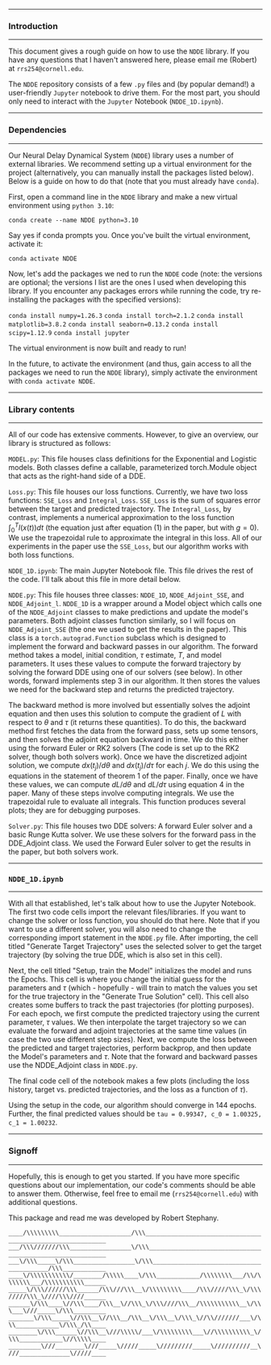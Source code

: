 ---------------------------------------------------------------------------------------------------
### Introduction
---------------------------------------------------------------------------------------------------

This document gives a rough guide on how to use the `NDDE` library. If you have any questions 
that I haven't answered here, please email me (Robert) at `rrs254@cornell.edu`. 

The `NDDE` repository consists of a few `.py` files and (by popular demand!) a user-friendly 
`Jupyter` notebook to drive them. For the most part, you should only need to interact with the 
`Jupyter` Notebook (`NDDE_1D.ipynb`). 



---------------------------------------------------------------------------------------------------
### Dependencies 
---------------------------------------------------------------------------------------------------

Our Neural Delay Dynamical System (`NDDE`) library uses a number of external libraries. We 
recommend setting up a virtual environment for the project (alternatively, you can manually install
the packages listed below). Below is a guide on how to do that (note that you must already have
`conda`).

First, open a command line in the `NDDE` library and make a new virtual environment using 
`python 3.10`:

`conda create --name NDDE python=3.10`

Say yes if conda prompts you. Once you've built the virtual environment, activate it:

`conda activate NDDE`

Now, let's add the packages we ned to run the `NDDE` code (note: the versions are optional; the 
versions I list are the ones I used when developing this library. If you encounter any packages 
errors while running the code, try re-installing the packages with the specified versions):

`conda install numpy=1.26.3`
`conda install torch=2.1.2`
`conda install matplotlib=3.8.2`
`conda install seaborn=0.13.2`
`conda install scipy=1.12.9`
`conda install jupyter`

The virtual environment is now built and ready to run! 

In the future, to activate the environment (and thus, gain access to all the packages we need to
run the `NDDE` library), simply activate the environment with `conda activate NDDE`.



---------------------------------------------------------------------------------------------------
### Library contents
---------------------------------------------------------------------------------------------------

All of our code has extensive comments. However, to give an overview, our library is structured 
as follows:

`MODEL.py`: This file houses class definitions for the Exponential and Logistic models. Both 
classes define a callable, parameterized torch.Module object that acts as the right-hand side of a 
DDE.

`Loss.py`: This file houses our loss functions. Currently, we have two loss functions: `SSE_Loss`
and `Integral_Loss`. `SSE_Loss` is the sum of squares error between the target and predicted 
trajectory. The `Integral_Loss`, by contrast, implements a numerical approximation to the loss 
function $\int_{0}^{T} l(x(t)) dt$ (the equation just after equation (1) in the paper, but with 
$g = 0$). We use the trapezoidal rule to approximate the integral in this loss. All of our 
experiments in the paper use the `SSE_Loss`, but our algorithm works with both loss functions. 

`NDDE_1D.ipynb`: The main Jupyter Notebook file. This file drives the rest of the code. I'll talk 
about this file in more detail below. 

`NDDE.py`: This file houses three classes: `NDDE_1D`, `NDDE_Adjoint_SSE`, and `NDDE_Adjoint_l`. 
`NDDE_1D` is a wrapper around a Model object which calls one of the `NDDE_Adjoint` classes to 
make predictions and update the model's parameters. Both adjoint classes function similarly, so I 
will focus on `NDDE_Adjoint_SSE` (the one we used to get the results in the paper). This class is a 
`torch.autograd.Function` subclass which is designed to implement the forward and backward passes 
in our algorithm. The forward method takes a model, initial condition, $\tau$ estimate, $T$, and 
model parameters. It uses these values to compute the forward trajectory by solving the forward 
DDE using one of our solvers (see below). In other words, forward implements step 3 in our 
algorithm. It then stores the values we need for the backward step and returns the predicted 
trajectory. 

The backward method is more involved but essentially solves the adjoint equation and then uses this 
solution to compute the gradient of $L$ with respect to $\theta$ and $\tau$ (it returns these 
quantities). To do this, the backward method first fetches the data from the forward pass, sets up 
some tensors, and then solves the adjoint equation backward in time. We do this either using the 
forward Euler or RK2 solvers (The code is set up to the RK2 solver, though both solvers work). Once 
we have the discretized adjoint solution, we compute $dx(t_j)/d\theta$ and $dx(t_j)/d\tau$ for each 
$j$. We do this using the equations in the statement of theorem 1 of the paper. Finally, once we 
have these values, we can compute $dL/d\theta$ and $dL/d\tau$ using equation 4 in the paper. Many 
of these steps involve computing integrals. We use the trapezoidal rule to evaluate all integrals. 
This function produces several plots; they are for debugging purposes. 

`Solver.py`: This file houses two DDE solvers: A forward Euler solver and a basic Runge Kutta 
solver. We use these solvers for the forward pass in the DDE_Adjoint class. We used the Forward 
Euler solver to get the results in the paper, but both solvers work. 



---------------------------------------------------------------------------------------------------
### `NDDE_1D.ipynb`
---------------------------------------------------------------------------------------------------

With all that established, let's talk about how to use the Jupyter Notebook. The first two code 
cells import the relevant files/libraries. If you want to change the solver or loss function, you
should do that here. Note that if you want to use a different solver, you will also need to change 
the corresponding import statement in the `NDDE.py` file. After importing, the cell titled 
"Generate Target Trajectory" uses the selected solver to get the target trajectory (by solving the 
true DDE, which is also set in this cell). 

Next, the cell titled "Setup, train the Model" initializes the model and runs the Epochs. This cell 
is where you change the initial guess for the parameters and $\tau$ (which - hopefully - will train 
to match the values you set for the true trajectory in the "Generate True Solution" cell). This 
cell also creates some buffers to track the past trajectories (for plotting purposes). For each 
epoch, we first compute the predicted trajectory using the current parameter, $\tau$ values. We 
then interpolate the target trajectory so we can evaluate the forward and adjoint trajectories at 
the same time values (in case the two use different step sizes). Next, we compute the loss between 
the predicted and target trajectories, perform backprop, and then update the Model's parameters 
and $\tau$. Note that the forward and backward passes use the NDDE_Adjoint class in `NDDE.py`. 

The final code cell of the notebook makes a few plots (including the loss history, target vs. 
predicted trajectories, and the loss as a function of $\tau$).

Using the setup in the code, our algorithm should converge in 144 epochs. Further, the final 
predicted values should be `tau = 0.99347, c_0 = 1.00325, c_1 = 1.00232`.




---------------------------------------------------------------------------------------------------
### Signoff 
---------------------------------------------------------------------------------------------------

Hopefully, this is enough to get you started. If you have more specific questions about our 
implementation, our code's comments should be able to answer them. Otherwise, feel free to 
email me (`rrs254@cornell.edu`) with additional questions.

This package and read me was developed by Robert Stephany.

`____/\\\\\\\\\____________________/\\\___________________________________________________________`
`___/\\\///////\\\_________________\/\\\__________________________________________________________`
`___\/\\\_____\/\\\_________________\/\\\_________________________________________/\\\____________`
`____\/\\\\\\\\\\\/________/\\\\\____\/\\\____________/\\\\\\\\___/\\/\\\\\\\___/\\\\\\\\\\\______`
`_____\/\\\//////\\\______/\\\///\\\__\/\\\\\\\\\____/\\\/////\\\_\/\\\/////\\\_\////\\\////______`
`______\/\\\____\//\\\____/\\\__\//\\\_\/\\\////\\\__/\\\\\\\\\\\__\/\\\___\///_____\/\\\_________`
`_______\/\\\_____\//\\\__\//\\\__/\\\__\/\\\__\/\\\_\//\\///////___\/\\\____________\/\\\_/\\____`
`________\/\\\______\//\\\__\///\\\\\/___\/\\\\\\\\\___\//\\\\\\\\\\_\/\\\____________\//\\\\\____`
`_________\///________\///_____\/////_____\/////////_____\//////////__\///______________\/////____`